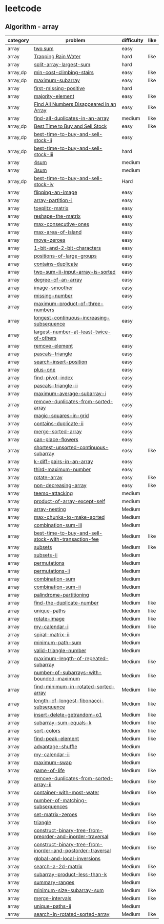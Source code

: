 # leetcode 

## Algorithm - array
| category  | problem | difficulty | like | 
| ------------- | ------------- | ------------- | ---------|
|array|[two sum](https://leetcode.com/problems/two-sum/description/)|easy|
|array|[Trapping Rain Water](https://leetcode.com/problems/trapping-rain-water/description/)|hard|like|
|array|[split-array-largest-sum](https://leetcode.com/problems/split-array-largest-sum/description/)|hard|
|array,dp|[min-cost-climbing-stairs](https://leetcode.com/problems/min-cost-climbing-stairs/description/)|easy|like|
|array,dp|[maximum-subarray](https://leetcode.com/problems/maximum-subarray/description/)|easy|like|
|array|[first-missing-positive](https://leetcode.com/problems/first-missing-positive/)|hard|
|array|[majority-element](https://leetcode.com/problems/majority-element/description/)|easy|like|
|array|[Find All Numbers Disappeared in an Array](https://leetcode.com/problems/find-all-numbers-disappeared-in-an-array/description/)|easy|like|
|array|[find-all-duplicates-in-an-array](https://leetcode.com/problems/find-all-duplicates-in-an-array/)|medium|like|
|array,dp|[Best Time to Buy and Sell Stock](https://leetcode.com/problems/best-time-to-buy-and-sell-stock/description/)|easy|like|
|array,dp|[best-time-to-buy-and-sell-stock-ii](https://leetcode.com/problems/best-time-to-buy-and-sell-stock-ii/)|easy|
|array,dp|[best-time-to-buy-and-sell-stock-iii](https://leetcode.com/problems/best-time-to-buy-and-sell-stock-iii/)|hard|
|array|[4sum](https://leetcode.com/problems/4sum/description/)|medium|
|array|[3sum](https://leetcode.com/problems/3sum/)|medium|
|array,dp|[best-time-to-buy-and-sell-stock-iv](https://leetcode.com/problems/best-time-to-buy-and-sell-stock-iv/description/)|Hard|
|array|[flipping-an-image](https://leetcode.com/problems/flipping-an-image/description/)|easy|
|array|[array-partition-i](https://leetcode.com/problems/array-partition-i/description/)|easy|
|array|[toeplitz-matrix](https://leetcode.com/problems/toeplitz-matrix/description/)|easy|
|array|[reshape-the-matrix](https://leetcode.com/problems/reshape-the-matrix/description/)|easy|
|array|[max-consecutive-ones](https://leetcode.com/problems/max-consecutive-ones/description/)|easy|
|array|[max-area-of-island](https://leetcode.com/problems/max-area-of-island/description/)|easy|
|array|[move-zeroes](https://leetcode.com/problems/move-zeroes/description/)|easy|
|array|[1-bit-and-2-bit-characters](https://leetcode.com/problems/1-bit-and-2-bit-characters/description/)|easy|
|array|[positions-of-large-groups](https://leetcode.com/problems/positions-of-large-groups/description/)|easy|
|array|[contains-duplicate](https://leetcode.com/problems/contains-duplicate/description/)|easy|
|array|[two-sum-ii-input-array-is-sorted](https://leetcode.com/problems/two-sum-ii-input-array-is-sorted/description/)|easy|
|array|[degree-of-an-array](https://leetcode.com/problems/degree-of-an-array/description/)|easy|
|array|[image-smoother](https://leetcode.com/problems/image-smoother/description)|easy|
|array|[missing-number](https://leetcode.com/problems/missing-number/description/)|easy|
|array|[maximum-product-of-three-numbers](https://leetcode.com/problems/maximum-product-of-three-numbers/description/)|easy|
|array|[longest-continuous-increasing-subsequence](https://leetcode.com/problems/longest-continuous-increasing-subsequence/description/)|easy|
|array|[largest-number-at-least-twice-of-others](https://leetcode.com/problems/largest-number-at-least-twice-of-others/description/)|easy|
|array|[remove-element](https://leetcode.com/problems/remove-element/description/)|easy|
|array|[pascals-triangle](https://leetcode.com/problems/pascals-triangle/description/)|easy|
|array|[search-insert-position](https://leetcode.com/problems/search-insert-position/description/)|easy|
|array|[plus-one](https://leetcode.com/problems/plus-one/description/)|easy|
|array|[find-pivot-index](https://leetcode.com/problems/find-pivot-index/description/)|easy|
|array|[pascals-triangle-ii](https://leetcode.com/problems/pascals-triangle-ii/description/)|easy|
|array|[maximum-average-subarray-i](https://leetcode.com/problems/maximum-average-subarray-i/)|easy|
|array|[remove-duplicates-from-sorted-array](https://leetcode.com/problems/remove-duplicates-from-sorted-array/description/)|easy|
|array|[magic-squares-in-grid](https://leetcode.com/problems/magic-squares-in-grid/description/)|easy|
|array|[contains-duplicate-ii](https://leetcode.com/problems/contains-duplicate-ii/description/)|easy|
|array|[merge-sorted-array](https://leetcode.com/problems/merge-sorted-array/description/)|easy|
|array|[can-place-flowers](https://leetcode.com/problems/can-place-flowers/description/)|easy|
|array|[shortest-unsorted-continuous-subarray](https://leetcode.com/problems/shortest-unsorted-continuous-subarray/description/)|easy|like|
|array|[k-diff-pairs-in-an-array](https://leetcode.com/problems/k-diff-pairs-in-an-array/description/)|easy|
|array|[third-maximum-number](https://leetcode.com/problems/third-maximum-number/description/)|easy|
|array|[rotate-array](https://leetcode.com/problems/rotate-array/description/)|easy|like|
|array|[non-decreasing-array](https://leetcode.com/problems/non-decreasing-array/description/)|easy|like|
|array|[teemo-attacking](https://leetcode.com/problems/teemo-attacking/description/)|medium|
|array|[product-of-array-except-self](https://leetcode.com/problems/product-of-array-except-self/description/)|medium|
|array|[array-nesting](https://leetcode.com/problems/array-nesting/description/)|Medium|
|array|[max-chunks-to-make-sorted](https://leetcode.com/problems/max-chunks-to-make-sorted/description/)|Medium|
|array|[combination-sum-iii](https://leetcode.com/problems/combination-sum-iii/description/)|Medium|
|array|[best-time-to-buy-and-sell-stock-with-transaction-fee](https://leetcode.com/problems/best-time-to-buy-and-sell-stock-with-transaction-fee/description/)|Medium|like|
|array|[subsets](https://leetcode.com/problems/subsets/description/)|Medium|like|
|array|[subsets-ii](https://leetcode.com/problems/subsets-ii/description/)|Medium|
|array|[permutations](https://leetcode.com/problems/permutations/description/)|Medium|
|array|[permutations-ii](https://leetcode.com/problems/permutations-ii/description/)|Medium|
|array|[combination-sum](https://leetcode.com/problems/combination-sum/description/)|Medium|
|array|[combination-sum-ii](https://leetcode.com/problems/combination-sum-ii/description/)|Medium|
|array|[palindrome-partitioning](https://leetcode.com/problems/palindrome-partitioning/description/)|Medium|
|array|[find-the-duplicate-number](https://leetcode.com/problems/find-the-duplicate-number/description/)|Medium|like|
|array|[unique-paths](https://leetcode.com/problems/unique-paths/description/)|Medium|like|
|array|[rotate-image](https://leetcode.com/problems/rotate-image/description/)|Medium|like|
|array|[my-calendar-i](https://leetcode.com/problems/my-calendar-i/description/)|Medium|like|
|array|[spiral-matrix-ii](https://leetcode.com/problems/spiral-matrix-ii/description/)|Medium|
|array|[minimum-path-sum](https://leetcode.com/problems/minimum-path-sum/description/)|Medium|
|array|[valid-triangle-number](https://leetcode.com/problems/valid-triangle-number/description/)|Medium|
|array|[maximum-length-of-repeated-subarray](https://leetcode.com/problems/maximum-length-of-repeated-subarray/description/)|Medium|like|
|array|[number-of-subarrays-with-bounded-maximum](https://leetcode.com/problems/number-of-subarrays-with-bounded-maximum/description/)|Medium|like|
|array|[find-minimum-in-rotated-sorted-array](https://leetcode.com/problems/find-minimum-in-rotated-sorted-array/description/)|Medium|like|
|array|[length-of-longest-fibonacci-subsequence](https://leetcode.com/problems/length-of-longest-fibonacci-subsequence/description/)|Medium|like
|array|[insert-delete-getrandom-o1](https://leetcode.com/problems/insert-delete-getrandom-o1/description/)|Medium|like
|array|[subarray-sum-equals-k](https://leetcode.com/problems/subarray-sum-equals-k/description/)|Medium|like|
|array|[sort-colors](https://leetcode.com/problems/sort-colors/description/)|Medium|like|
|array|[find-peak-element](https://leetcode.com/problems/find-peak-element/description/)|Medium|like|
|array|[advantage-shuffle](https://leetcode.com/problems/advantage-shuffle/description/)|Medium|
|array|[my-calendar-ii](https://leetcode.com/problems/my-calendar-ii/description/)|Medium|like
|array|[maximum-swap](https://leetcode.com/problems/maximum-swap/description/)|Medium|
|array|[game-of-life](https://leetcode.com/problems/game-of-life/description/)|Medium|like
|array|[remove-duplicates-from-sorted-array-ii](https://leetcode.com/problems/remove-duplicates-from-sorted-array-ii/description/)|Medium|like
|array|[container-with-most-water](https://leetcode.com/problems/container-with-most-water/description/#)|Medium|like
|array|[number-of-matching-subsequences](https://leetcode.com/problems/number-of-matching-subsequences/description/)|Medium|
|array|[set-matrix-zeroes](https://leetcode.com/problems/set-matrix-zeroes/description/)|Medium|like|
|array|[triangle](https://leetcode.com/problems/triangle/description/)|Medium|like
|array|[construct-binary-tree-from-preorder-and-inorder-traversal](https://leetcode.com/problems/construct-binary-tree-from-preorder-and-inorder-traversal/description/)|Medium|like
|array|[construct-binary-tree-from-inorder-and-postorder-traversal](https://leetcode.com/problems/construct-binary-tree-from-inorder-and-postorder-traversal/description/)|Medium|like|
|array|[global-and-local-inversions](https://leetcode.com/problems/global-and-local-inversions/description/)|Medium|
|array|[search-a-2d-matrix](https://leetcode.com/problems/search-a-2d-matrix/description/)|Medium|like|
|array|[subarray-product-less-than-k](https://leetcode.com/problems/subarray-product-less-than-k/description/)|Medium|like|
|array|[summary-ranges](https://leetcode.com/problems/summary-ranges/description/)|Medium|
|array|[minimum-size-subarray-sum](https://leetcode.com/problems/minimum-size-subarray-sum/description/)|Medium|like|
|array|[merge-intervals](https://leetcode.com/problems/merge-intervals/description/)|Medium|like|
|array|[unique-paths-ii](https://leetcode.com/problems/unique-paths-ii/description/)|Medium|
|array|[search-in-rotated-sorted-array](https://leetcode.com/problems/search-in-rotated-sorted-array/description/)|Medium|like|